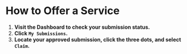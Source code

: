 # How to Offer a Service

1. **Visit the Dashboard to check your submission status.**
2. **Click `My Submissions`.**
3. **Locate your approved submission, click the three dots, and select `Claim`.**
